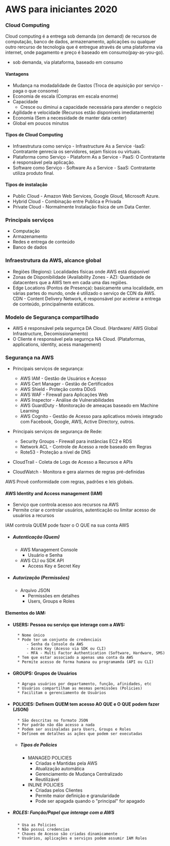 # AWS para iniciantes 2020

### Cloud Computing
Cloud computing é a entrega sob demanda (on demand) de recursos de computação, banco de dados, armazenamento, aplicações ou qualquer outro rercurso de tecnologia que é entregue através de uma plataforma via internet, onde pagamento e preço é baseado em consumo(pay-as-you-go).

   - sob demanda, via plataforma, baseado em consumo

#### Vantagens
 - Mudança na modadalidade de Gastos (Troca de aquisição por serviço - paga o que consome)
 - Economia de escala (Compras em escala enorme)
 - Capacidade
   - Cresce ou diminui a capacidade necessária para atender o negócio
 - Agilidade e velocidade (Recursos estão disponíveis imediatamente)
 - Economia (Sem a necessidade de manter data center)
 - Global em poucos minutos

#### Tipos de Cloud Computing
   - Infraestrutura como serviço - Infrastructure As a Service -IaaS:
     Contratante genrecia os servidores, sejam físicos ou virtuais.
   - Plataforma como Serviço - Plataform As a Service - PaaS: O Contratante é responsável pela aplicação.
   - Software como Serviço - Software As a Service - SaaS: Contratante utiliza produto final.

#### Tipos de instalação
   - Public Cloud - Amazon Web Services, Google Gloud, Microsoft Azure.
   - Hybrid Cloud - Combinação entre Publica e Privada
   - Private Cloud - Normalmente Instalação fisica de um Data Center.


### Principais serviços
- Computação 
- Armazenamento
- Redes e entrega de conteúdo
- Banco de dados

### Infraestrutura da AWS, alcance global
- Regiões (Regions): Localidades físicas onde AWS está disponível
- Zonas de Disponibilidade (Availability Zones - AZ): Quantidade de datacenters que a AWS tem em cada uma das regiões.
- Edge Locations (Pontos de Presença): basicamente uma localidade, em várias partes do mundo, onde é utilizado o serviço de CDN da AWS. CDN - Content Delivery Network, é responsável por acelerar a entrega de conteúdo, principalmente estáticos.

### Modelo de Segurança compartilhado
- AWS é responsável pela segurnça DA Cloud. (Hardware/ AWS Global Infrastructure, Decomissionamento)
- O Cliente é responsável pela segurnça NA Cloud. (Plataformas, applications, identity, acess management)


### Segurança na AWS
- Principais serviços de segurança:

    - AWS IAM - Gestão de Usuários e Acesso
    - AWS Cert Manager - Gestão de Certificados
    - AWS Shield - Proteção contra DDoS
    - AWS WAF - Firewall para Aplicações Web
    - AWS Inspector - Análise de Vulnerabilidades
    - AWS GuardDuty - Monitoração de ameaças baseado em Machine Learning
    - AWS Cognito - Gestão de Acesso para aplicativos móveis integrado com Facebook, Google, AWS, Active Directory, outros.

- Principais serviços de segurança de Rede:
    - Security Groups - Firewall para instâncias EC2 e RDS
    - Network ACL - Controle de Acesso a rede baseado em Regras
    - Rote53 - Proteção a nível de DNS

- CloudTrail - Coleta de Logs de Acesso a Recursos e APIs
- CloudWatch - Monitora e gera alarmes de regras pré-definidas 

AWS Provê conformidade com regras, padrões e leis globais.

#### AWS Identity and Access management (IAM)
- Serviço que controla acesso aos recursos na AWS
- Permite criar e controlar usuários, autenticação ou limitar acesso de usuários a recursos

IAM controla QUEM pode fazer o O QUE na sua conta AWS

- ##### Autenticação (Quem)
    - AWS Management Console 
        - Usuário e Senha
    - AWS CLI ou SDK API
        - Access Key e Secret Key

- ##### Autorização (Permissões)
    - Arquivo JSON
        - Permissões em detalhes
        - Users, Groups e Roles

#### Elementos do IAM:

- #### USERS: Pessoa ou serviço que interage com a AWS:   
        * Nome único
        * Pode ter um conjunto de credenciais
            - Senha da Console da AWS
            - Acces Key (Acesso via SDK ou CLI)
            - MFA - Multi Factor Authentication (Software, Hardware, SMS)
        * Tem que estar associado a apenas uma conta da AWS
        * Permite acesso de forma humana ou programamda (API ou CLI)
  

- #### GROUPS: Grupos de Usuários
        * Agrupa usuários por departamento, função, afinidades, etc
        * Usuários compartilham as mesmas permissões (Policies)
        * Facilitam o gerenciamento de Usuários
- #### POLICIES: Definem QUEM tem acesso AO QUE e O QUE podem fazer (JSON)
        * São descritas no formato JSON
        * Por padrão não dão acesso a nada
        * Podem ser assinaladas para Users, Groups e Roles
        * Definem em detalhes as ações que podem ser executadas
    
    - ##### Tipos de Policies 
        - MANAGED POLICIES 
            - Criadas e Mantidas pela AWS
            - Atualização automática
            - Gerenciamento de Mudança Centralizado
            - Reutilizável
        - INLINE POLICIES
            - Criadas pelos Clientes
            - Permite maior definição e granularidade 
            - Pode ser apagada quando o "principal" for apagado
    

- ##### ROLES: Função/Papel que interage com a AWS
        * Usa as Policies
        * Não possui credencias
        * Chaves de Acesso são criadas dinamicamente
        * Usuários, aplicações e serviços podem assumir IAM Roles

